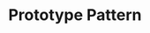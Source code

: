 ---
title: "Prototype Pattern"
authorbox: true
draft: true
categories:
  - "design-pattern"
tags:
  - "Java"
---